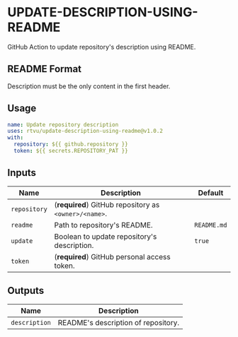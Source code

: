 # UPDATE-DESCRIPTION-USING-README

GitHub Action to update repository's description using README.

## README Format

Description must be the only content in the first header.

## Usage

``` yaml
name: Update repository description
uses: rtvu/update-description-using-readme@v1.0.2
with:
  repository: ${{ github.repository }}
  token: ${{ secrets.REPOSITORY_PAT }}
```

## Inputs

| Name | Description | Default |
| --- | --- | --- |
| `repository` | (**required**) GitHub repository as `<owner>/<name>`. | |
| `readme` | Path to repository's README. | `README.md` |
| `update` | Boolean to update repository's description. | `true` |
| `token` | (**required**) GitHub personal access token. | |

## Outputs

| Name | Description |
| --- | --- |
| `description` | README's description of repository. |
